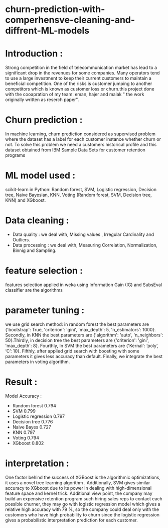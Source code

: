 # churn-prediction-with-comperhensve-cleaning-and-diffrent-ML-models
# Introduction :
Strong competition in the field of telecommunication market has lead to a significant drop in the revenues for some companies. Many operators tend to use a large investment to keep their current customers to maintain a beneficial competition. One of the risks is customer jumping to another competitors which is known as customer loss or churn.this project done with the cooapration of my team: eman, hajer and malak " the work originally written as reserch paper". 
# Churn prediction :
In machine learning, churn prediction considered as supervised problem where the dataset has a label for each customer instance whether churn or not. To solve this problem we need a customers historical profile and this dataset obtained from IBM Sample Data Sets for customer retention programs
# ML model used :
scikit-learn in Python:
Random forest, SVM, Logistic regression, Decision tree, Naive Bayesian, KNN, Voting (Random forest, SVM, Decision tree, KNN) and XGboost.
# Data cleaning :
- Data quality : we deal with, Missing values , Irregular Cardinality and Outliers.
- Data processing : we deal with, Measuring Correlation, Normalization, Binnig and Sampling.
# feature selection :
features selection applied in weka using Information Gain (IG) and SubsEval classifier are the algorithms 
# parameter tuning :
we use grid search method: in random forest the best parameters are {'bootstrap': True, 'criterion': 'gini', 'max_depth': 5, 'n_estimators': 1000}. Secondly, in KNN the best parameters are {'algorithm': 'auto', 'n_neighbors': 50}.Thirdly, in decision tree the best parameters are {'criterion': 'gini', 'max_depth': 8}. Fourthly, In SVM the best parameters are {'Kernal': ‘poly’, ‘C’: 10}. Fifthly, after applied grid search with boosting with some parameters it gives less accuracy than default. Finally, we integrate the best parameters in voting algorithm.
# Result :
Model	Accuracy :
- Random forest	0.794
- SVM	0.799
- Logistic regression	0.797
- Decision tree	0.776
- Naive Bayes	0.727
- KNN	0.797
- Voting	0.794
- XGboost	0.802
# interpretation :
One factor behind the success of XGBoost is the algorithmic optimizations, it uses a novel tree learning algorithm . Additionally, SVM gives similar accuracy to XGboost due to its power in dealing with high-dimensional feature space and kernel trick. 
Additional view point, the company may build an expensive retention program such hiring sales reps to contact each possible churner, they may go with logistic regression model which gives a relative high accuracy with 79 %, so the company could deal only with the customers who have high probability to churn since the logistic regression gives a probabilistic interpretation prediction for each customer.
